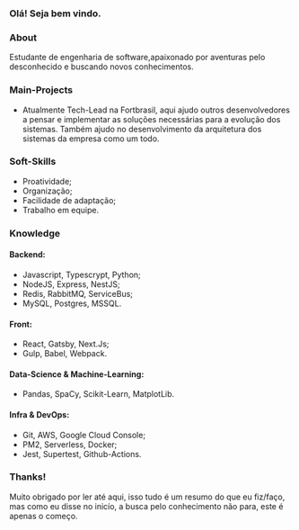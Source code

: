 ### Olá! Seja bem vindo.


### About
Estudante de engenharia de software,apaixonado por aventuras pelo desconhecido e buscando novos conhecimentos.

### Main-Projects

- Atualmente Tech-Lead na Fortbrasil, aqui ajudo outros desenvolvedores a pensar e implementar as soluções necessárias para a evolução dos sistemas. Também ajudo no desenvolvimento da arquitetura dos sistemas da empresa como um todo.

### Soft-Skills
  - Proatividade;
  - Organização;
  - Facilidade de adaptação;
  - Trabalho em equipe.

### Knowledge
####  Backend:
- Javascript, Typescrypt, Python;
- NodeJS, Express, NestJS;
- Redis, RabbitMQ, ServiceBus;
- MySQL, Postgres, MSSQL.
#### Front:
- React, Gatsby, Next.Js;
- Gulp, Babel, Webpack.
#### Data-Science & Machine-Learning:
- Pandas, SpaCy, Scikit-Learn, MatplotLib.
#### Infra & DevOps:
- Git, AWS, Google Cloud Console;
- PM2, Serverless, Docker;
- Jest, Supertest, Github-Actions.

### Thanks!
Muito obrigado por ler até aqui, isso tudo é um resumo do que eu fiz/faço, mas como eu disse no inicío, a busca pelo conhecimento não para, este é apenas o começo.
